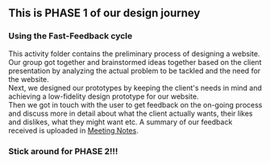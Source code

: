 ## This is PHASE 1 of our design journey

### Using the Fast-Feedback cycle
This activity folder contains the preliminary process of designing a website. Our group got together and brainstormed ideas together based on the client presentation by analyzing the actual problem to be tackled and the need for the website.  
Next, we designed our prototypes by keeping the client's needs in mind and achieving a low-fidelity design prototype for our website.  
Then we got in touch with the user to get feedback on the on-going process and discuss more in detail about what the client actually wants, their likes and dislikes, what they might want etc. A summary of our feedback received is uploaded in [Meeting Notes](./Meeting%20Notes.pdf).

### Stick around for PHASE 2!!!
